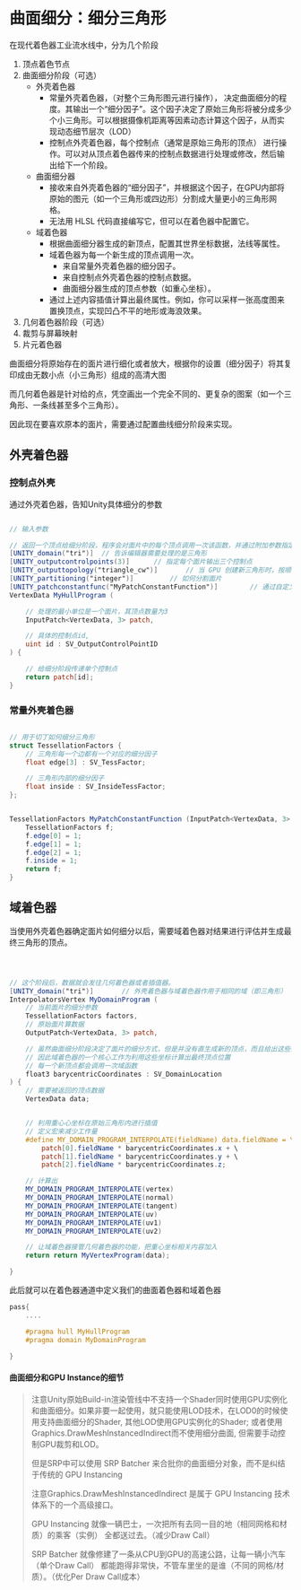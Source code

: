# 曲面细分：细分三角形

在现代着色器工业流水线中，分为几个阶段

1. 顶点着色节点
2. 曲面细分阶段（可选）
    + 外壳着色器
        + 常量外壳着色器，（对整个三角形图元进行操作）， 决定曲面细分的程度。其输出一个“细分因子”。这个因子决定了原始三角形将被分成多少个小三角形。可以根据摄像机距离等因素动态计算这个因子，从而实现动态细节层次（LOD）
        + 控制点外壳着色器，每个控制点（通常是原始三角形的顶点） 进行操作。可以对从顶点着色器传来的控制点数据进行处理或修改，然后输出给下一个阶段。
    + 曲面细分器
        + 接收来自外壳着色器的“细分因子”，并根据这个因子，在GPU内部将原始的图元（如一个三角形或四边形）分割成大量更小的三角形网格。
        + 无法用 HLSL 代码直接编写它，但可以在着色器中配置它。
    + 域着色器
        + 根据曲面细分器生成的新顶点，配置其世界坐标数据，法线等属性。
        + 域着色器为每一个新生成的顶点调用一次。
            + 来自常量外壳着色器的细分因子。
            + 来自控制点外壳着色器的控制点数据。
            + 曲面细分器生成的顶点参数（如重心坐标）。
        + 通过上述内容插值计算出最终属性。例如，你可以采样一张高度图来置换顶点，实现凹凸不平的地形或海浪效果。
3. 几何着色器阶段（可选）
4. 裁剪与屏幕映射
5. 片元着色器

曲面细分将原始存在的面片进行细化或者放大，根据你的设置（细分因子）将其复印成由无数小点（小三角形）组成的高清大图

而几何着色器是针对给的点，凭空画出一个完全不同的、更复杂的图案（如一个三角形、一条线甚至多个三角形）。

因此现在要喜欢原本的面片，需要通过配置曲线细分阶段来实现。


## 外壳着色器


### 控制点外壳
通过外壳着色器，告知Unity具体细分的参数

```glsl

// 输入参数

// 返回一个顶点给细分阶段，程序会对面片中的每个顶点调用一次该函数，并通过附加参数指定应处理哪个控制点（顶点）
[UNITY_domain("tri")]  // 告诉编辑器需要处理的是三角形
[UNITY_outputcontrolpoints(3)]      // 指定每个面片输出三个控制点
[UNITY_outputtopology("triangle_cw")]       // 当 GPU 创建新三角形时，按顺时针方向处理三角形
[UNITY_partitioning("integer")]         // 如何分割面片
[UNITY_patchconstantfunc("MyPatchConstantFunction")]        // 通过自定义函数告诉面片被分割为多少部分
VertexData MyHullProgram (

    // 处理的最小单位是一个面片，其顶点数量为3
	InputPatch<VertexData, 3> patch,

    // 具体的控制点id, 
	uint id : SV_OutputControlPointID
) {

    // 给细分阶段传递单个控制点
    return patch[id];
}
```

### 常量外壳着色器

```glsl

// 用于切丁如何细分三角形
struct TessellationFactors {
    // 三角形每一个边都有一个对应的细分因子
    float edge[3] : SV_TessFactor;      

    // 三角形内部的细分因子
    float inside : SV_InsideTessFactor;
};


TessellationFactors MyPatchConstantFunction (InputPatch<VertexData, 3> patch) {
	TessellationFactors f;
    f.edge[0] = 1;
    f.edge[1] = 1;
    f.edge[2] = 1;
	f.inside = 1;
	return f;
}

```

## 域着色器

当使用外壳着色器确定面片如何细分以后，需要域着色器对结果进行评估并生成最终三角形的顶点。

```glsl



// 这个阶段后，数据就会发往几何着色器或者插值器。
[UNITY_domain("tri")]       // 外壳着色器与域着色器作用于相同的域（即三角形）
InterpolatorsVertex MyDomainProgram (
    // 当前面片的细分参数
    TessellationFactors factors,
    // 原始面片算数据
	OutputPatch<VertexData, 3> patch,

    // 虽然曲面细分阶段决定了面片的细分方式，但是并没有直生成新的顶点，而且给出这些新顶点的重心坐标
    // 因此域着色器的一个核心工作为利用这些坐标计算出最终顶点位置
    // 每一个新顶点都会调用一次域函数
	float3 barycentricCoordinates : SV_DomainLocation
) {
    // 需要被返回的顶点数据
    VertexData data;


    // 利用重心心坐标在原始三角形内进行插值
    // 定义宏来减少工作量
    #define MY_DOMAIN_PROGRAM_INTERPOLATE(fieldName) data.fieldName = \
		patch[0].fieldName * barycentricCoordinates.x + \
		patch[1].fieldName * barycentricCoordinates.y + \
		patch[2].fieldName * barycentricCoordinates.z;

    // 计算出
	MY_DOMAIN_PROGRAM_INTERPOLATE(vertex)
	MY_DOMAIN_PROGRAM_INTERPOLATE(normal)
	MY_DOMAIN_PROGRAM_INTERPOLATE(tangent)
	MY_DOMAIN_PROGRAM_INTERPOLATE(uv)
	MY_DOMAIN_PROGRAM_INTERPOLATE(uv1)
	MY_DOMAIN_PROGRAM_INTERPOLATE(uv2)

    // 让域着色器接管几何着色器的功能，把重心坐标相关内容加入
    return return MyVertexProgram(data);

}
```

此后就可以在着色器通道中定义我们的曲面着色器和域着色器

```glsl
pass{
    ....

    #pragma hull MyHullProgram
    #pragma domain MyDomainProgram

}

```

#### 曲面细分和GPU Instance的细节

> 注意Unity原始Build-in渲染管线中不支持一个Shader同时使用GPU实例化和曲面细分。如果非要一起使用，就只能使用LOD技术，在LOD0的时候使用支持曲面细分的Shader, 其他LOD使用GPU实例化的Shader; 或者使用Graphics.DrawMeshInstancedIndirect而不使用细分曲面, 但需要手动控制GPU裁剪和LOD。
> 
> 但是SRP中可以使用 SRP Batcher 来合批你的曲面细分对象，而不是纠结于传统的 GPU Instancing
>
> 注意Graphics.DrawMeshInstancedIndirect 是属于 GPU Instancing 技术体系下的一个高级接口。
>
> GPU Instancing 就像一辆巴士，一次把所有去同一目的地（相同网格和材质）的乘客（实例） 全都送过去。（减少Draw Call）
> 
> SRP Batcher 就像修建了一条从CPU到GPU的高速公路，让每一辆小汽车（单个Draw Call） 都能跑得非常快，不管车里坐的是谁（不同的网格/材质）。（优化Per Draw Call成本）


## 